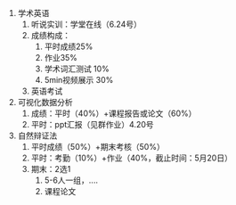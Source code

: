 1. 学术英语
	1. 听说实训：学堂在线（6.24号）
	2. 成绩构成：
		1. 平时成绩25%
		2. 作业35%
		3. 学术词汇测试 10%
		4. 5min视频展示 30%
	3. 英语考试 
2. 可视化数据分析
	1. 成绩：平时（40%）+课程报告或论文（60%）
	2. 平时：ppt汇报（见群作业）4.20号
3. 自然辩证法
	1. 平时成绩（50%）+期末考核（50%）
	2. 平时：考勤（10%）+作业（40%，截止时间：5月20日）
	3. 期末：2选1
		1. 5-6人一组，....
		2. 课程论文